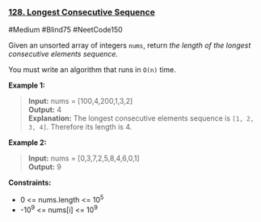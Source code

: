 ### [128. Longest Consecutive Sequence](https://leetcode.com/problems/longest-consecutive-sequence/)

#Medium #Blind75 #NeetCode150

Given an unsorted array of integers `nums`, return _the length of the longest consecutive elements sequence._

You must write an algorithm that runs in `O(n)` time.

**Example 1:**

> **Input:** nums = [100,4,200,1,3,2]  
> **Output:** 4  
> **Explanation:** The longest consecutive elements sequence is `[1, 2, 3, 4]`. Therefore its length is 4.

**Example 2:**

> **Input:** nums = [0,3,7,2,5,8,4,6,0,1]  
> **Output:** 9

**Constraints:**

- 0 <= nums.length <= 10<sup>5</sup>
- -10<sup>9</sup> <= nums[i] <= 10<sup>9</sup>
